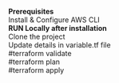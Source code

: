 **Prerequisites**\
Install & Configure AWS CLI\
**RUN Locally after installation**\
Clone the project\
Update details in variable.tf file\
#terraform validate\
#terraform plan\
#terraform apply

